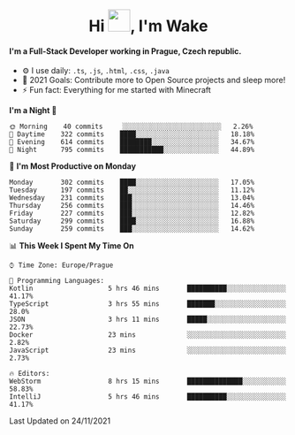 <h1 align="center">Hi <img src="https://raw.githubusercontent.com/MrWakeCZ/MrWakeCZ/master/Hi.gif" width="40px" />, I'm Wake</h1>

#### I'm a Full-Stack Developer working in Prague, Czech republic.
- ⚙️ I use daily: `.ts`, `.js`, `.html`, `.css`, `.java`
- 🥅 2021 Goals: Contribute more to Open Source projects and sleep more!
- ⚡ Fun fact: Everything for me started with Minecraft

<!--START_SECTION:waka-->
**I'm a Night 🦉** 

```text
🌞 Morning    40 commits     ░░░░░░░░░░░░░░░░░░░░░░░░░   2.26% 
🌆 Daytime    322 commits    ████░░░░░░░░░░░░░░░░░░░░░   18.18% 
🌃 Evening    614 commits    ████████░░░░░░░░░░░░░░░░░   34.67% 
🌙 Night      795 commits    ███████████░░░░░░░░░░░░░░   44.89%

```
📅 **I'm Most Productive on Monday** 

```text
Monday       302 commits    ████░░░░░░░░░░░░░░░░░░░░░   17.05% 
Tuesday      197 commits    ██░░░░░░░░░░░░░░░░░░░░░░░   11.12% 
Wednesday    231 commits    ███░░░░░░░░░░░░░░░░░░░░░░   13.04% 
Thursday     256 commits    ███░░░░░░░░░░░░░░░░░░░░░░   14.46% 
Friday       227 commits    ███░░░░░░░░░░░░░░░░░░░░░░   12.82% 
Saturday     299 commits    ████░░░░░░░░░░░░░░░░░░░░░   16.88% 
Sunday       259 commits    ███░░░░░░░░░░░░░░░░░░░░░░   14.62%

```


📊 **This Week I Spent My Time On** 

```text
⌚︎ Time Zone: Europe/Prague

💬 Programming Languages: 
Kotlin                   5 hrs 46 mins       ██████████░░░░░░░░░░░░░░░   41.17% 
TypeScript               3 hrs 55 mins       ███████░░░░░░░░░░░░░░░░░░   28.0% 
JSON                     3 hrs 11 mins       █████░░░░░░░░░░░░░░░░░░░░   22.73% 
Docker                   23 mins             ░░░░░░░░░░░░░░░░░░░░░░░░░   2.82% 
JavaScript               23 mins             ░░░░░░░░░░░░░░░░░░░░░░░░░   2.73%

🔥 Editors: 
WebStorm                 8 hrs 15 mins       ██████████████░░░░░░░░░░░   58.83% 
IntelliJ                 5 hrs 46 mins       ██████████░░░░░░░░░░░░░░░   41.17%

```


 Last Updated on 24/11/2021
<!--END_SECTION:waka-->
